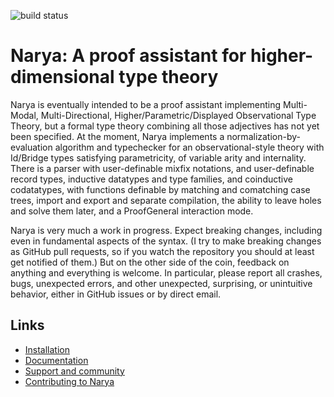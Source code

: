 ![build status](https://github.com/gwaithimirdain/narya/actions/workflows/build.yml/badge.svg)

# Narya: A proof assistant for higher-dimensional type theory

Narya is eventually intended to be a proof assistant implementing Multi-Modal, Multi-Directional, Higher/Parametric/Displayed Observational Type Theory, but a formal type theory combining all those adjectives has not yet been specified.  At the moment, Narya implements a normalization-by-evaluation algorithm and typechecker for an observational-style theory with Id/Bridge types satisfying parametricity, of variable arity and internality.  There is a parser with user-definable mixfix notations, and user-definable record types, inductive datatypes and type families, and coinductive codatatypes, with functions definable by matching and comatching case trees, import and export and separate compilation, the ability to leave holes and solve them later, and a ProofGeneral interaction mode.

Narya is very much a work in progress.  Expect breaking changes, including even in fundamental aspects of the syntax.  (I try to make breaking changes as GitHub pull requests, so if you watch the repository you should at least get notified of them.)  But on the other side of the coin, feedback on anything and everything is welcome.  In particular, please report all crashes, bugs, unexpected errors, and other unexpected, surprising, or unintuitive behavior, either in GitHub issues or by direct email.


## Links

- [Installation](https://narya.readthedocs.io/en/latest/installation.html)
- [Documentation](https://narya.readthedocs.io/en/latest/)
- [Support and community](https://narya.readthedocs.io/en/latest/community.html)
- [Contributing to Narya](https://narya.readthedocs.io/en/latest/contributing.html)
